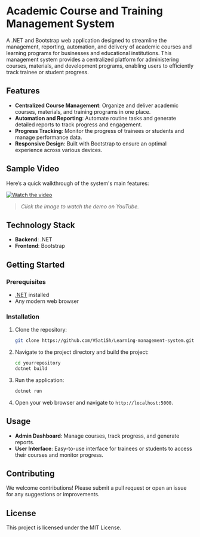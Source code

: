 # Academic Course and Training Management System

A .NET and Bootstrap web application designed to streamline the management, reporting, automation, and delivery of academic courses and learning programs for businesses and educational institutions. This management system provides a centralized platform for administering courses, materials, and development programs, enabling users to efficiently track trainee or student progress.

## Features

- **Centralized Course Management**: Organize and deliver academic courses, materials, and training programs in one place.
- **Automation and Reporting**: Automate routine tasks and generate detailed reports to track progress and engagement.
- **Progress Tracking**: Monitor the progress of trainees or students and manage performance data.
- **Responsive Design**: Built with Bootstrap to ensure an optimal experience across various devices.

## Sample Video

Here’s a quick walkthrough of the system's main features:

[![Watch the video](https://img.youtube.com/vi/AbXxo64z2Tg/0.jpg)](https://youtu.be/AbXxo64z2Tg)

> _Click the image to watch the demo on YouTube._

## Technology Stack

- **Backend**: .NET
- **Frontend**: Bootstrap

## Getting Started

### Prerequisites

- [.NET](https://dotnet.microsoft.com/) installed
- Any modern web browser

### Installation

1. Clone the repository:
   ```bash
   git clone https://github.com/V5ati5h/Learning-management-system.git
   ```

2. Navigate to the project directory and build the project:
   ```bash
   cd yourrepository
   dotnet build
   ```

3. Run the application:
   ```bash
   dotnet run
   ```

4. Open your web browser and navigate to `http://localhost:5000`.

## Usage

- **Admin Dashboard**: Manage courses, track progress, and generate reports.
- **User Interface**: Easy-to-use interface for trainees or students to access their courses and monitor progress.

## Contributing

We welcome contributions! Please submit a pull request or open an issue for any suggestions or improvements.

## License

This project is licensed under the MIT License.
